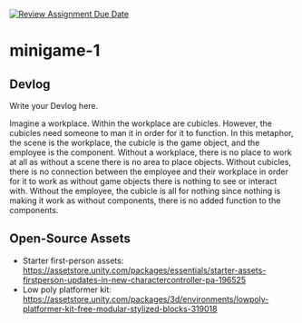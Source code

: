 [![Review Assignment Due Date](https://classroom.github.com/assets/deadline-readme-button-22041afd0340ce965d47ae6ef1cefeee28c7c493a6346c4f15d667ab976d596c.svg)](https://classroom.github.com/a/d-DorLAf)
# minigame-1
## Devlog
Write your Devlog here.

Imagine a workplace. Within the workplace are cubicles. However, the cubicles need someone to man it in order for it to function. In this metaphor,
the scene is the workplace, the cubicle is the game object, and the employee is the component. Without a workplace, there is no place to work at all as without a scene
there is no area to place objects. Without cubicles, there is no connection between the employee and their workplace in order for it to work as without game objects
there is nothing to see or interact with. Without the employee, the cubicle is all for nothing since nothing is making it work as without components, there is no added
function to the components.

## Open-Source Assets
- Starter first-person assets: https://assetstore.unity.com/packages/essentials/starter-assets-firstperson-updates-in-new-charactercontroller-pa-196525
- Low poly platformer kit: https://assetstore.unity.com/packages/3d/environments/lowpoly-platformer-kit-free-modular-stylized-blocks-319018 
